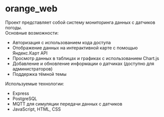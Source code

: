 # orange_web

Проект представляет собой систему мониторинга данных с датчиков погоды.  
Основные возможности:
- Авторизация с использованием кода доступа
- Отображение данных на интерактивной карте с помощью Яндекс.Карт API
- Просмотр данных в таблицах и графиках с использованием Chart.js
- Добавление и обновление информации о датчиках (доступно для администраторов)
- Поддержка тёмной темы

Используемые технологии:
- Express
- PostgreSQL
- MQTT для симуляции передачи данных с датчиков
- JavaScript, HTML, CSS
